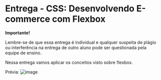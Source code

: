 # Entrega - CSS: Desenvolvendo E-commerce com Flexbox

**Importante!**

Lembre-se de que essa entrega é individual e qualquer suspeita de plágio ou interferência na entrega de outro aluno pode ser questionada pela equipe de ensino.

Nessa entrega vamos aplicar os conceitos visto sobre flexbox.



Prévia:
![image](https://user-images.githubusercontent.com/108104426/182720491-78787db2-1afc-4ae4-b24a-b8a700dca294.png)

